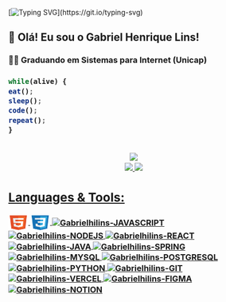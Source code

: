 [![Typing SVG](https://readme-typing-svg.demolab.com?font=Fira+Code&pause=1000&color=00B231&center=falso&vCenter=falso&repeat=verdadeiro&width=435&lines=Ol%C3%A1+amigo%2C+Bem-vindo+ao+meu+perfil!;Hello+Friend%2C+Welcome+to+my+profile!)](https://git.io/typing-svg)

## 👋 Olá! Eu sou o Gabriel Henrique Lins!

<h3>🧑‍💻 Graduando em Sistemas para Internet (Unicap)<h3>  
<div></div>

```javascript
while(alive) {
eat();
sleep();
code();
repeat();
}
```
  <br>

<div align="center"> 
  <img src="https://cdn.wallpapersafari.com/30/0/n0HOqk.gif" width="70%">
  </div>

  <div align="center">
  <a href="https://github.com/gabrielhilins">
  <img height="180cm" src="https://github-readme-stats.vercel.app/api?username=gabrielhilins&show_icons=true&theme=radical">
  <img height="180cm" src="https://github-readme-stats.vercel.app/api/top-langs/?username=gabrielhilins&layout=compact&theme=radical">
</div

<div align="center">
  <h2>Languages & Tools:</h2>
  <img align="center" alt="Gabrielhilins-HTML" height="30" width="40" src="https://raw.githubusercontent.com/devicons/devicon/master/icons/html5/html5-original.svg">
  <img align="center" alt="Gabrielhilins-CSS" height="30" width="40" src="https://raw.githubusercontent.com/devicons/devicon/master/icons/css3/css3-original.svg">
  <img align="center" alt="Gabrielhilins-JAVASCRIPT" height="30" width="40" src="https://cdn.jsdelivr.net/gh/devicons/devicon/icons/javascript/javascript-plain.svg">
  <img align="center" alt="Gabrielhilins-NODEJS" height="30" width="40" src="https://cdn.jsdelivr.net/gh/devicons/devicon@latest/icons/nodejs/nodejs-original-wordmark.svg">
  <img align="center" alt="Gabrielhilins-REACT" height="30" width="40" src="https://cdn.jsdelivr.net/gh/devicons/devicon@latest/icons/react/react-original.svg">
  <img align="center" alt="Gabrielhilins-JAVA" height="30" width="40" src="https://cdn.jsdelivr.net/gh/devicons/devicon/icons/java/java-original.svg" />
  <img align="center" alt="Gabrielhilins-SPRING" height="30" width="40" src="https://cdn.jsdelivr.net/gh/devicons/devicon@latest/icons/spring/spring-original.svg" />
  <img align="center" alt="Gabrielhilins-MYSQL" height="30" width="40" src="https://cdn.jsdelivr.net/gh/devicons/devicon/icons/mysql/mysql-original.svg" />
  <img align="center" alt="Gabrielhilins-POSTGRESQL" height="30" width="40" src="https://cdn.jsdelivr.net/gh/devicons/devicon@latest/icons/postgresql/postgresql-original.svg" />
  <img align="center" alt="Gabrielhilins-PYTHON" height="30" width="40" src="https://cdn.jsdelivr.net/gh/devicons/devicon/icons/python/python-original.svg" />       
  <img align="center" alt="Gabrielhilins-GIT" height="30" width="40" src="https://cdn.jsdelivr.net/gh/devicons/devicon/icons/git/git-original.svg" />
  <img align="center" alt="Gabrielhilins-VERCEL" height="30" width="40" src="https://cdn.jsdelivr.net/gh/devicons/devicon@latest/icons/vercel/vercel-original-wordmark.svg" />
  <img align="center" alt="Gabrielhilins-FIGMA" height="30" width="40" src="https://cdn.jsdelivr.net/gh/devicons/devicon/icons/figma/figma-original.svg" />
  <img align="center" alt="Gabrielhilins-NOTION" height="30" width="40" src="https://cdn.jsdelivr.net/gh/devicons/devicon@latest/icons/notion/notion-original.svg" />
 </div>
